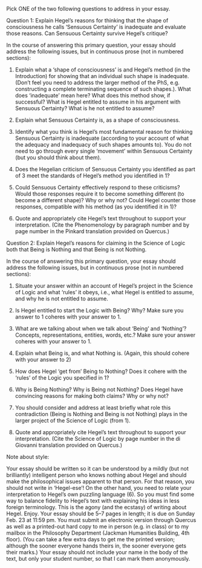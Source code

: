 Pick ONE of the two following questions to address in your essay.

Question 1: Explain Hegel’s reasons for thinking that the shape of consciousness he calls ‘Sensuous Certainty’ is inadequate and evaluate those reasons. Can Sensuous Certainty survive Hegel’s critique?

In the course of answering this primary question, your essay should address the following issues, but in continuous prose (not in numbered sections):

1. Explain what a ‘shape of consciousness’ is and Hegel’s method (in the Introduction) for showing that an individual such shape is inadequate. (Don’t feel you need to address the larger method of the PhS, e.g. constructing a complete terminating sequence of such shapes.). What does ‘inadequate’ mean here? What does this method show, if successful? What is Hegel entitled to assume in his argument with Sensuous Certainty? What is he not entitled to assume?

2. Explain what Sensuous Certainty is, as a shape of consciousness.

3. Identify what you think is Hegel’s most fundamental reason for thinking Sensuous Certainty is inadequate (according to your account of what the adequacy and inadequacy of such shapes amounts to). You do not need to go through every single ‘movement’ within Sensuous Certainty (but you should think about them).

4. Does the Hegelian criticism of Sensuous Certainty you identified as part of 3 meet the standards of Hegel’s method you identified in 1?

5. Could Sensuous Certainty effectively respond to these criticisms? Would those responses require it to become something different (to become a different shape)? Why or why not? Could Hegel counter those responses, compatible with his method (as you identified it in 1)?

6. Quote and appropriately cite Hegel’s text throughout to support your interpretation. (Cite the Phenomenology by paragraph number and by page number in the Pinkard translation provided on Quercus.)

Question 2: Explain Hegel’s reasons for claiming in the Science of Logic both that Being is Nothing and that Being is not Nothing.

In the course of answering this primary question, your essay should address the following issues, but in continuous prose (not in numbered sections):

1. Situate your answer within an account of Hegel’s project in the Science of Logic and what ‘rules’ it obeys, i.e., what Hegel is entitled to assume, and why he is not entitled to assume.

2. Is Hegel entitled to start the Logic with Being? Why? Make sure you answer to 1 coheres with your answer to 1.

3. What are we talking about when we talk about ‘Being’ and ‘Nothing’? Concepts, representations, entities, words, etc.? Make sure your answer coheres with your answer to 1.

4. Explain what Being is, and what Nothing is. (Again, this should cohere with your answer to 2)

5. How does Hegel ‘get from’ Being to Nothing? Does it cohere with the ‘rules’ of the Logic you specified in 1?

6. Why is Being Nothing? Why is Being not Nothing? Does Hegel have convincing reasons for making both claims? Why or why not?

7. You should consider and address at least briefly what role this contradiction (Being is Nothing and Being is not Nothing) plays in the larger project of the Science of Logic (from 1).

8. Quote and appropriately cite Hegel’s text throughout to support your interpretation. (Cite the Science of Logic by page number in the di Giovanni translation provided on Quercus.)

Note about style:

Your essay should be written so it can be understood by a mildly (but not brilliantly) intelligent person who knows nothing about Hegel and should make the philosophical issues apparent to that person.
For that reason, you should not write in ‘Hegel-ese’! On the other hand, you need to relate your interpretation to Hegel’s own puzzling language (6). So you must find some way to balance fidelity to Hegel’s text with explaining his ideas in less foreign terminology. This is the agony (and the ecstasy) of writing about Hegel. Enjoy.
Your essay should be 5–7 pages in length; it is due on Sunday Feb. 23 at 11:59 pm. You must submit an electronic version through Quercus as well as a printed-out hard copy to me in person (e.g. in class) or to my mailbox in the Philosophy Department (Jackman Humanities Building, 4th floor). (You can take a few extra days to get me the printed version; although the sooner everyone hands theirs in, the sooner everyone gets their marks.) Your essay should not include your name in the body of the text, but only your student number, so that I can mark them anonymously.